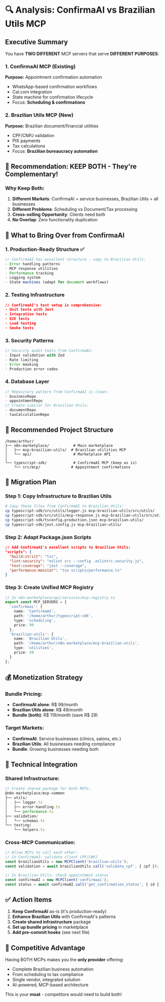 # 🔍 Analysis: ConfirmaAI vs Brazilian Utils MCP

## Executive Summary

You have **TWO DIFFERENT** MCP servers that serve **DIFFERENT PURPOSES**:

### 1. **ConfirmaAI MCP** (Existing)
**Purpose:** Appointment confirmation automation
- WhatsApp-based confirmation workflows
- Cal.com integration
- State machine for confirmation lifecycle
- Focus: **Scheduling & confirmations**

### 2. **Brazilian Utils MCP** (New)
**Purpose:** Brazilian document/financial utilities
- CPF/CNPJ validation
- PIX payments
- Tax calculations
- Focus: **Brazilian bureaucracy automation**

## 🎯 Recommendation: **KEEP BOTH - They're Complementary!**

### Why Keep Both:
1. **Different Markets**: ConfirmaAI = service businesses, Brazilian Utils = all businesses
2. **Different Problems**: Scheduling vs Document/Tax processing
3. **Cross-selling Opportunity**: Clients need both
4. **No Overlap**: Zero functionality duplication

## 🔄 What to Bring Over from ConfirmaAI

### 1. **Production-Ready Structure** ✅
```typescript
// ConfirmaAI has excellent structure - copy to Brazilian Utils:
- Error handling patterns
- MCP response utilities
- Performance tracking
- Logging system
- State machines (adapt for document workflows)
```

### 2. **Testing Infrastructure**
```json
// ConfirmaAI's test setup is comprehensive:
- Unit tests with Jest
- Integration tests
- E2E tests
- Load testing
- Smoke tests
```

### 3. **Security Patterns**
```typescript
// Security audit tools from ConfirmaAI:
- Input validation with Zod
- Rate limiting
- Error masking
- Production error codes
```

### 4. **Database Layer**
```typescript
// Repository pattern from ConfirmaAI is clean:
- businessRepo
- appointmentRepo
// Create similar for Brazilian Utils:
- documentRepo
- taxCalculationRepo
```

## 📁 Recommended Project Structure

```
/home/arthur/
├── n8n-marketplace/           # Main marketplace
│   ├── mcp-brazilian-utils/  # Brazilian utilities MCP
│   └── api/                   # Marketplace API
│
└── typescript-sdk/            # ConfirmaAI MCP (keep as is)
    └── src/mcp/              # Appointment confirmations
```

## 🚀 Migration Plan

### Step 1: Copy Infrastructure to Brazilian Utils
```bash
# Copy these files from ConfirmaAI to Brazilian Utils:
cp typescript-sdk/src/utils/logger.js mcp-brazilian-utils/src/utils/
cp typescript-sdk/src/utils/mcp-response.js mcp-brazilian-utils/src/utils/
cp typescript-sdk/tsconfig.production.json mcp-brazilian-utils/
cp typescript-sdk/jest.config.js mcp-brazilian-utils/
```

### Step 2: Adapt Package.json Scripts
```json
// Add ConfirmaAI's excellent scripts to Brazilian Utils:
"scripts": {
  "build:strict": "tsc",
  "lint:security": "eslint src --config .eslintrc.security.js",
  "test:coverage": "jest --coverage",
  "performance:monitor": "tsx scripts/performance.ts"
}
```

### Step 3: Create Unified MCP Registry
```typescript
// In n8n-marketplace/api/services/mcp-registry.ts
export const MCP_SERVERS = {
  'confirmaai': {
    name: 'ConfirmaAI',
    path: '/home/arthur/typescript-sdk',
    type: 'scheduling',
    price: 99
  },
  'brazilian-utils': {
    name: 'Brazilian Utils',
    path: '/home/arthur/n8n-marketplace/mcp-brazilian-utils',
    type: 'utilities',
    price: 49
  }
};
```

## 💰 Monetization Strategy

### Bundle Pricing:
- **ConfirmaAI alone**: R$ 99/month
- **Brazilian Utils alone**: R$ 49/month
- **Bundle (both)**: R$ 119/month (save R$ 29)

### Target Markets:
- **ConfirmaAI**: Service businesses (clinics, salons, etc.)
- **Brazilian Utils**: All businesses needing compliance
- **Bundle**: Growing businesses needing both

## 🔧 Technical Integration

### Shared Infrastructure:
```typescript
// Create shared package for both MCPs:
@n8n-marketplace/mcp-common
├── utils/
│   ├── logger.ts
│   ├── error-handling.ts
│   └── performance.ts
├── validation/
│   └── schemas.ts
└── testing/
    └── helpers.ts
```

### Cross-MCP Communication:
```typescript
// Allow MCPs to call each other:
// In ConfirmaAI: validate client CPF/CNPJ
const brazilianUtils = new MCPClient('brazilian-utils');
const validation = await brazilianUtils.call('validate_cpf', { cpf });

// In Brazilian Utils: check appointment status
const confirmaAI = new MCPClient('confirmaai');
const status = await confirmaAI.call('get_confirmation_status', { id });
```

## ✅ Action Items

1. **Keep ConfirmaAI** as-is (it's production-ready)
2. **Enhance Brazilian Utils** with ConfirmaAI's patterns
3. **Create shared infrastructure** package
4. **Set up bundle pricing** in marketplace
5. **Add pre-commit hooks** (see next file)

## 🎯 Competitive Advantage

Having BOTH MCPs makes you the **only provider** offering:
- Complete Brazilian business automation
- From scheduling to tax compliance
- Single vendor, integrated solution
- AI-powered, MCP-based architecture

This is your **moat** - competitors would need to build both!
